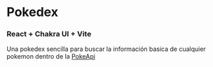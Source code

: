 # Pokedex
### React + Chakra UI + Vite

Una pokedex sencilla para buscar la información basica de cualquier
pokemon dentro de la [PokeApi](https://pokeapi.co/)